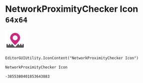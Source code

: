 # NetworkProximityChecker Icon `64x64`
<img src="/img/NetworkProximityChecker%20Icon.png" width=64 height=64>

``` CSharp
EditorGUIUtility.IconContent("NetworkProximityChecker Icon")
```
```
NetworkProximityChecker Icon
```
```
-3855380401853643883
```
